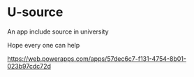 # U-source
An app include source in university <br>

Hope every one can help <br>

https://web.powerapps.com/apps/57dec6c7-f131-4754-8b01-023b97cdc72d <br>
